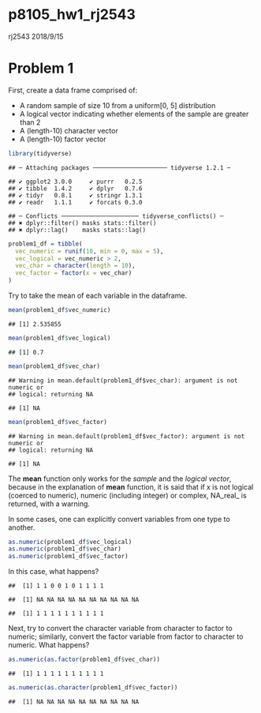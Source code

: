 p8105\_hw1\_rj2543
================
rj2543
2018/9/15

Problem 1
=========

First, create a data frame comprised of:

-   A random sample of size 10 from a uniform\[0, 5\] distribution
-   A logical vector indicating whether elements of the sample are greater than 2
-   A (length-10) character vector
-   A (length-10) factor vector

``` r
library(tidyverse)
```

    ## ─ Attaching packages ───────────────────── tidyverse 1.2.1 ─

    ## ✔ ggplot2 3.0.0     ✔ purrr   0.2.5
    ## ✔ tibble  1.4.2     ✔ dplyr   0.7.6
    ## ✔ tidyr   0.8.1     ✔ stringr 1.3.1
    ## ✔ readr   1.1.1     ✔ forcats 0.3.0

    ## ─ Conflicts ────────────────────── tidyverse_conflicts() ─
    ## ✖ dplyr::filter() masks stats::filter()
    ## ✖ dplyr::lag()    masks stats::lag()

``` r
problem1_df = tibble(
  vec_numeric = runif(10, min = 0, max = 5),
  vec_logical = vec_numeric > 2,
  vec_char = character(length = 10),
  vec_factor = factor(x = vec_char)
)
```

Try to take the mean of each variable in the dataframe.

``` r
mean(problem1_df$vec_numeric)
```

    ## [1] 2.535855

``` r
mean(problem1_df$vec_logical)
```

    ## [1] 0.7

``` r
mean(problem1_df$vec_char)
```

    ## Warning in mean.default(problem1_df$vec_char): argument is not numeric or
    ## logical: returning NA

    ## [1] NA

``` r
mean(problem1_df$vec_factor)
```

    ## Warning in mean.default(problem1_df$vec_factor): argument is not numeric or
    ## logical: returning NA

    ## [1] NA

The **mean** function only works for the *sample* and the *logical vector*, because in the explanation of **mean** function, it is said that if x is not logical (coerced to numeric), numeric (including integer) or complex, NA\_real\_ is returned, with a warning.

In some cases, one can explicitly convert variables from one type to another.

``` r
as.numeric(problem1_df$vec_logical)
as.numeric(problem1_df$vec_char)
as.numeric(problem1_df$vec_factor)
```

In this case, what happens?

    ##  [1] 1 1 0 0 1 0 1 1 1 1

    ##  [1] NA NA NA NA NA NA NA NA NA NA

    ##  [1] 1 1 1 1 1 1 1 1 1 1

Next, try to convert the character variable from character to factor to numeric; similarly, convert the factor variable from factor to character to numeric. What happens?

``` r
as.numeric(as.factor(problem1_df$vec_char))
```

    ##  [1] 1 1 1 1 1 1 1 1 1 1

``` r
as.numeric(as.character(problem1_df$vec_factor))
```

    ##  [1] NA NA NA NA NA NA NA NA NA NA

